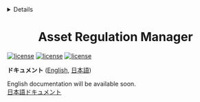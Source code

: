 <!-- START doctoc generated TOC please keep comment here to allow auto update -->
<!-- DON'T EDIT THIS SECTION, INSTEAD RE-RUN doctoc TO UPDATE -->
<details>
<summary>Details</summary>

- [Asset Regulation Manager](#asset-regulation-manager)

</details>
<!-- END doctoc generated TOC please keep comment here to allow auto update -->

<h1 align="center">Asset Regulation Manager</h1>

[![license](https://img.shields.io/badge/license-MIT-green.svg)](LICENSE.md)
[![license](https://img.shields.io/badge/PR-welcome-green.svg)](https://github.com/CyberAgentGameEntertainment/AssetRegulationManager/pulls)
[![license](https://img.shields.io/badge/Unity-2019.4-green.svg)](#Requirements)

**ドキュメント** ([English](README.md), [日本語](README_JA.md))

English documentation will be available soon.  
[日本語ドキュメント](README_JA.md)
